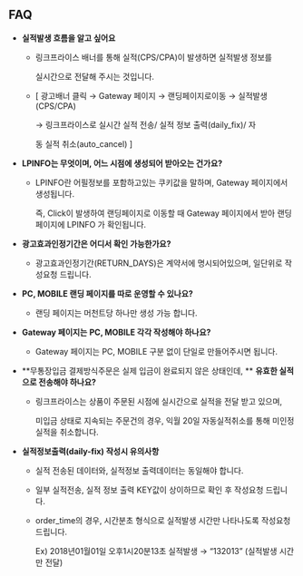 ## FAQ

* **실적발생 흐름을 알고 싶어요**

  - 링크프라이스 배너를 통해 실적(CPS/CPA)이 발생하면 실적발생 정보를 

    실시간으로 전달해 주시는 것입니다.

  - [ 광고배너 클릭 → Gateway 페이지 → 랜딩페이지로이동 → 실적발생(CPS/CPA) 

    → 링크프라이스로 실시간 실적 전송/ 실적 정보 출력(daily_fix)/ 자

    동 실적 취소(auto_cancel) ]



* **LPINFO는 무엇이며, 어느 시점에 생성되어 받아오는 건가요?**

  * LPINFO란 어필정보를 포함하고있는 쿠키값을 말하며, Gateway 페이지에서 생성됩니다. 

    즉, Click이 발생하여 랜딩페이지로 이동할 때 Gateway 페이지에서 받아 
    랜딩페이지에 LPINFO 가 확인됩니다.



* **광고효과인정기간은 어디서 확인 가능한가요?**
  * 광고효과인정기간(RETURN_DAYS)은 계약서에 명시되어있으며, 일단위로 작성요청 드립니다.



* **PC, MOBILE 랜딩 페이지를 따로 운영할 수 있나요?**
  * 랜딩 페이지는 머천트당 하나만 생성 가능 합니다.



* **Gateway 페이지는** **PC, MOBILE 각각 작성해야 하나요?**
  * Gateway 페이지는 PC, MOBILE 구분 없이 단일로 만들어주시면 됩니다.



* **무통장입금 결제방식주문은 실제 입금이 완료되지 않은 상태인데, **
  **유효한 실적으로 전송해야 하나요?**

  * 링크프라이스는 상품이 주문된 시점에 실시간으로 실적을 전달 받고 있으며, 

    미입금 상태로 지속되는 주문건의 경우, 익월 20일 자동실적취소를 통해 미인정실적을 취소합니다.



* **실적정보출력(daily-fix) 작성시 유의사항**

  * 실적 전송된 데이터와, 실적정보 출력데이터는 동일해야 합니다.

  * 일부 실적전송, 실적 정보 출력 KEY값이 상이하므로 확인 후 작성요청 드립니다.

  * order_time의 경우, 시간분초 형식으로 실적발생 시간만 나타나도록 작성요청 드립니다.

    Ex) 2018년01월01일 오후1시20분13초 실적발생 → “132013” (실적발생 시간 만 전달)

